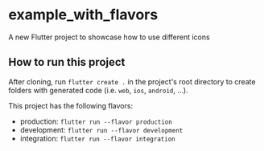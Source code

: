 # example_with_flavors

A new Flutter project to showcase how to use different icons

## How to run this project

After cloning, run `flutter create .` in the project's root directory to create folders with generated code (i.e. `web`, `ios`, `android`, ...).

This project has the following flavors:

- production: `flutter run --flavor production`
- development: `flutter run --flavor development`
- integration: `flutter run --flavor integration`
